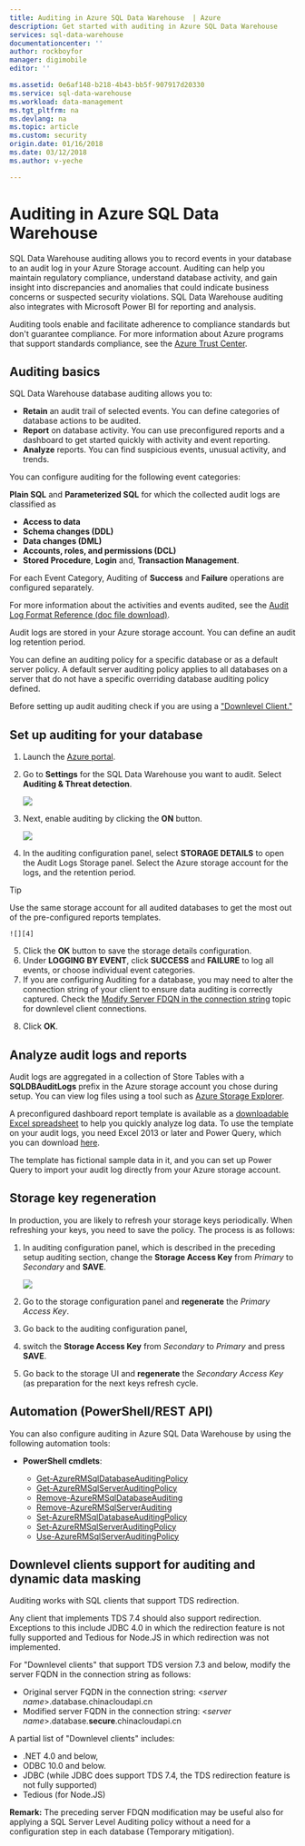 ```yaml
---
title: Auditing in Azure SQL Data Warehouse  | Azure
description: Get started with auditing in Azure SQL Data Warehouse
services: sql-data-warehouse
documentationcenter: ''
author: rockboyfor
manager: digimobile
editor: ''

ms.assetid: 0e6af148-b218-4b43-bb5f-907917d20330
ms.service: sql-data-warehouse
ms.workload: data-management
ms.tgt_pltfrm: na
ms.devlang: na
ms.topic: article
ms.custom: security
origin.date: 01/16/2018
ms.date: 03/12/2018
ms.author: v-yeche

---
```

# Auditing in Azure SQL Data Warehouse

SQL Data Warehouse auditing allows you to record events in your database to an audit log in your Azure Storage account. Auditing can help you maintain regulatory compliance, understand  database activity, and gain insight into discrepancies and anomalies that could indicate business concerns or suspected security violations. SQL Data Warehouse auditing also integrates with Microsoft Power BI for reporting and analysis.

Auditing tools enable and facilitate adherence to compliance standards but don't guarantee compliance. For more information about Azure programs that support standards compliance, see the <a href="http://azure.microsoft.com/support/trust-center/compliance/" target="_blank">Azure Trust Center</a>.

<a name="subheading-1"></a>
## Auditing basics
SQL Data Warehouse database auditing allows you to:

* **Retain** an audit trail of selected events. You can define categories of database actions  to be audited.
* **Report** on database activity. You can use preconfigured reports and a dashboard to get started quickly with activity and event reporting.
* **Analyze** reports. You can find suspicious events, unusual activity, and trends.

You can configure auditing for the following event categories:

**Plain SQL** and **Parameterized SQL** for which the collected audit logs are classified as  

* **Access to data**
* **Schema changes (DDL)**
* **Data changes (DML)**
* **Accounts, roles, and permissions (DCL)**
* **Stored Procedure**, **Login** and, **Transaction Management**.

For each Event Category, Auditing of **Success** and **Failure** operations are configured separately.

For more information about the activities and events audited, see the <a href="http://go.microsoft.com/fwlink/?LinkId=506733" target="_blank">Audit Log Format Reference (doc file download)</a>.

Audit logs are stored in your Azure storage account. You can define an audit log retention period.

You can define an auditing policy for a specific database or as a default server policy. A default server auditing policy applies to all databases on a server that do not have a specific overriding database auditing policy defined.

Before setting up audit auditing check if you are using a ["Downlevel Client."](sql-data-warehouse-auditing-downlevel-clients.md)
<!-- Redirect sql-data-warehouse-auditing-downlevel-clients.md to sql-data-warehouse-auditing-overview.md-->

<a name="subheading-2"></a>
## Set up auditing for your database
1. Launch the <a href="https://portal.azure.cn" target="_blank">Azure portal</a>.
2. Go to **Settings** for the SQL Data Warehouse you want to audit. Select **Auditing & Threat detection**.

    ![][1]
3. Next, enable auditing by clicking the **ON** button.

    ![][3]
4. In the auditing configuration panel, select **STORAGE DETAILS** to open the Audit Logs Storage panel. Select the Azure storage account for the logs, and the retention period. 
>[!TIP]
>Use the same storage account for all audited databases to get the most out of the pre-configured reports templates.

    ![][4]
5. Click the **OK** button to save the storage details configuration.
6. Under **LOGGING BY EVENT**, click **SUCCESS** and **FAILURE** to log all events, or choose individual event categories.
7. If you are configuring Auditing for a database, you may need to alter the connection string of your client to ensure data auditing is correctly captured. Check the [Modify Server FDQN in the connection string](sql-data-warehouse-auditing-downlevel-clients.md) topic for downlevel client connections.
<!-- Redirect sql-data-warehouse-auditing-downlevel-clients.md to sql-data-warehouse-auditing-overview.md-->
8. Click **OK**.

<a name="subheading-3"></a>
## Analyze audit logs and reports
Audit logs are aggregated in a collection of Store Tables with a **SQLDBAuditLogs** prefix in the Azure storage account you chose during setup. You can view log files using a tool such as <a href="http://azurestorageexplorer.codeplex.com/" target="_blank">Azure Storage Explorer</a>.

A preconfigured dashboard report template is available as a <a href="http://go.microsoft.com/fwlink/?LinkId=403540" target="_blank">downloadable Excel spreadsheet</a> to help you quickly analyze log data. To use the template on your audit logs, you need Excel 2013 or later and Power Query, which you can download <a href="http://www.microsoft.com/download/details.aspx?id=39379">here</a>.

The template has fictional sample data in it, and you can set up Power Query to import your audit log directly from your Azure storage account.

<a name="subheading-4"></a>
## Storage key regeneration
In production, you are likely to refresh your storage keys periodically. When refreshing your keys, you need to save the policy. The process is as follows:

1. In auditing configuration panel, which is described in the preceding setup auditing section, change the **Storage Access Key** from *Primary* to *Secondary* and **SAVE**.

   ![][4]
2. Go to the storage configuration panel and **regenerate** the *Primary Access Key*.
3. Go back to the auditing configuration panel, 
4. switch the **Storage Access Key** from *Secondary* to *Primary* and press **SAVE**.
5. Go back to the storage UI and **regenerate** the *Secondary Access Key* (as preparation for the next keys refresh cycle.

<a name="subheading-5"></a>
## Automation (PowerShell/REST API)
You can also configure auditing in Azure SQL Data Warehouse by using the following automation tools:

* **PowerShell cmdlets**:

   * [Get-AzureRMSqlDatabaseAuditingPolicy](https://docs.microsoft.com/powershell/module/azurerm.sql/get-azurermsqldatabaseauditingpolicy)
   * [Get-AzureRMSqlServerAuditingPolicy](https://docs.microsoft.com/powershell/module/azurerm.sql/Get-AzureRMSqlServerAuditingPolicy)
   * [Remove-AzureRMSqlDatabaseAuditing](https://docs.microsoft.com/powershell/module/azurerm.sql/Remove-AzureRMSqlDatabaseAuditing)
   * [Remove-AzureRMSqlServerAuditing](https://docs.microsoft.com/powershell/module/azurerm.sql/Remove-AzureRMSqlServerAuditing)
   * [Set-AzureRMSqlDatabaseAuditingPolicy](https://docs.microsoft.com/powershell/module/azurerm.sql/Set-AzureRMSqlDatabaseAuditingPolicy)
   * [Set-AzureRMSqlServerAuditingPolicy](https://docs.microsoft.com/powershell/module/azurerm.sql/Set-AzureRMSqlServerAuditingPolicy)
   * [Use-AzureRMSqlServerAuditingPolicy](https://docs.microsoft.com/powershell/module/azurerm.sql/Use-AzureRMSqlServerAuditingPolicy)

## Downlevel clients support for auditing and dynamic data masking
Auditing works with SQL clients that support TDS redirection.

Any client that implements TDS 7.4 should also support redirection. Exceptions to this include JDBC 4.0 in which the redirection feature is not fully supported and Tedious for Node.JS in which redirection was not implemented.

For "Downlevel clients" that support TDS version 7.3 and below, modify the server FQDN in the connection string as follows:

- Original server FQDN in the connection string: <*server name*>.database.chinacloudapi.cn
- Modified server FQDN in the connection string: <*server name*>.database.**secure**.chinacloudapi.cn

A partial list of "Downlevel clients" includes:

* .NET 4.0 and below,
* ODBC 10.0 and below.
* JDBC (while JDBC does support TDS 7.4, the TDS redirection feature is not fully supported)
* Tedious (for Node.JS)

**Remark:** The preceding server FDQN modification may be useful also for applying a SQL Server Level Auditing policy without a need for a configuration step in each database (Temporary mitigation).     

<!--Anchors-->
[Database Auditing basics]: #subheading-1
[Set up auditing for your database]: #subheading-2
[Analyze audit logs and reports]: #subheading-3

<!--Image references-->
[1]: ./media/sql-data-warehouse-auditing-overview/sql-data-warehouse-auditing.png
[2]: ./media/sql-data-warehouse-auditing-overview/sql-data-warehouse-auditing-inherit.png
[3]: ./media/sql-data-warehouse-auditing-overview/sql-data-warehouse-auditing-enable.png
[4]: ./media/sql-data-warehouse-auditing-overview/sql-data-warehouse-auditing-storage-account.png
[5]: ./media/sql-data-warehouse-auditing-overview/sql-data-warehouse-auditing-dashboard.png
<!-- Update_Description: update meta properties, wording update -->
